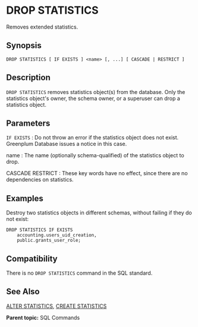 # DROP STATISTICS

Removes extended statistics.

## Synopsis

``` {#sql_command_synopsis}
DROP STATISTICS [ IF EXISTS ] <name> [, ...] [ CASCADE | RESTRICT ]
```

## Description

`DROP STATISTICS` removes statistics object(s) from the database. Only the statistics object's owner, the schema owner, or a superuser can drop a statistics object.

## Parameters

`IF EXISTS`
:   Do not throw an error if the statistics object does not exist. Greenplum Database issues a notice in this case.

name
:   The name (optionally schema-qualified) of the statistics object to drop.

CASCADE
RESTRICT
:   These key words have no effect, since there are no dependencies on statistics.

## Examples

Destroy two statistics objects in different schemas, without failing if they do not exist:

```
DROP STATISTICS IF EXISTS
    accounting.users_uid_creation,
    public.grants_user_role;
```


## Compatibility

There is no `DROP STATISTICS` command in the SQL standard.

## See Also

[ALTER STATISTICS](ALTER_STATISTICS.html), [CREATE STATISTICS](CREATE_STATISTICS.html)

**Parent topic:** SQL Commands

